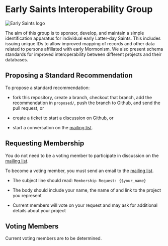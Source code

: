 # Early Saints Interoperability Group

![Early Saints logo](http://earlysaints.byu.edu/wp-content/uploads/2014/01/early_saints_v01a.png)

The aim of this group is to sponsor, develop, and maintain
a simple identification apparatus for individual early Latter-day
Saints. This includes issuing unique IDs to allow improved
mapping of records and other data related to persons affiliated
with early Mormonism. We also present schema standards for
improved interoperability between different projects and their
databases.

## Proposing a Standard Recommendation

To propose a standard recommendation:

- fork this repository, create a branch, checkout that branch,
  add the recommendation in `proposed/`, push the branch to
  Github, and send the pull request, or

- create a ticket to start a discussion on Github, or

- start a conversation on the [mailing list](https://groups.google.com/forum/#!forum/early-saints-interoperability-group).

[mailing list]: https://groups.google.com/forum/#!forum/early-saints-interoperability-group

## Requesting Membership

You do not need to be a voting member to participate in discussion on
the [mailing list](https://groups.google.com/forum/#!forum/early-saints-interoperability-group).

To become a voting member, you must send an email to the [mailing list](https://groups.google.com/forum/#!forum/early-saints-interoperability-group).

- The subject line should read: `Membership Request: {$your_name}`

- The body should include your name, the name of and link to the project
  you represent

- Current members will vote on your request and may ask for additional
  details about your project

## Voting Members

Current voting members are to be determined.
